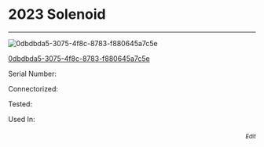 # **2023 Solenoid**
---

![0dbdbda5-3075-4f8c-8783-f880645a7c5e](https://mcquaidrobotics.github.io/inv/images/0dbdbda5-3075-4f8c-8783-f880645a7c5e.png)

[0dbdbda5-3075-4f8c-8783-f880645a7c5e](https://mcquaidrobotics.github.io/inv/images/labels/lb-0dbdbda5-3075-4f8c-8783-f880645a7c5e.png)

Serial Number: 

Connectorized: 

Tested: 

Used In: 


###### [<div style="text-align: right"><sub>Edit</sub></div>](https://github.com/McQuaidRobotics/inv/blob/main/guids/0dbdbda5-3075-4f8c-8783-f880645a7c5e.md)

